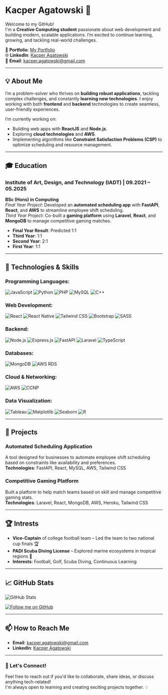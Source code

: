 # Kacper Agatowski 👋

Welcome to my GitHub!  
I'm a **Creative Computing student** passionate about web development and building modern, scalable applications. I’m excited to continue learning, growing, and tackling real-world challenges.

🔗 **Portfolio**: [My Portfolio](https://portfolio-react-92097.web.app/)  
🌐 **LinkedIn**: [Kacper Agatowski](https://www.linkedin.com/in/kacper-agatowski-342607274/)  
📧 **Email**: kacper.agatowski@gmail.com

---

## 💡 About Me
I’m a problem-solver who thrives on **building robust applications**, tackling complex challenges, and constantly **learning new technologies**. I enjoy working with both **frontend** and **backend** technologies to create seamless, user-friendly experiences.

I’m currently working on:
- Building web apps with **ReactJS** and **Node.js**.
- Exploring **cloud technologies** and **AWS**.
- Implementing algorithms like **Constraint Satisfaction Problems (CSP)** to optimize scheduling and resource management.

---

## 🎓 Education

### **Institute of Art, Design, and Technology (IADT)** | **09.2021 – 05.2025**
**BSc (Hons) in Computing**  
*Final Year Project*: Developed an **automated scheduling app** with **FastAPI**, **React**, and **AWS** to streamline employee shift scheduling.  
*Third Year Project*: Co-built a **gaming platform** using **Laravel**, **React**, and **MongoDB** to manage competitive gaming matches.

- **Final Year Result**: Predicted 1:1  
- **Third Year**: 1:1  
- **Second Year**: 2:1  
- **First Year**: 1:1

---

## 🚀 Technologies & Skills

### **Programming Languages**:
![JavaScript](https://img.shields.io/badge/-JavaScript-F7DF1E?style=flat&logo=javascript&logoColor=black) 
![Python](https://img.shields.io/badge/-Python-3776AB?style=flat&logo=python&logoColor=white) 
![PHP](https://img.shields.io/badge/-PHP-777BB4?style=flat&logo=php&logoColor=white) 
![MySQL](https://img.shields.io/badge/-MySQL-4479A1?style=flat&logo=mysql&logoColor=white) 
![C++](https://img.shields.io/badge/-C++-00599C?style=flat&logo=cplusplus&logoColor=white)

### **Web Development**:
![React](https://img.shields.io/badge/-React-61DAFB?style=flat&logo=react&logoColor=black)
![React Native](https://img.shields.io/badge/-React_Native-61DAFB?style=flat&logo=react&logoColor=black)
![Tailwind CSS](https://img.shields.io/badge/-Tailwind_CSS-06B6D4?style=flat&logo=tailwindcss&logoColor=white)
![Bootstrap](https://img.shields.io/badge/-Bootstrap-563D7C?style=flat&logo=bootstrap&logoColor=white)
![SASS](https://img.shields.io/badge/-SASS-CC6699?style=flat&logo=sass&logoColor=white)

### **Backend**:
![Node.js](https://img.shields.io/badge/-Node.js-339933?style=flat&logo=node.js&logoColor=white)
![Express.js](https://img.shields.io/badge/-Express.js-000000?style=flat&logo=express&logoColor=white)
![FastAPI](https://img.shields.io/badge/-FastAPI-009688?style=flat&logo=fastapi&logoColor=white)
![Laravel](https://img.shields.io/badge/-Laravel-EF4135?style=flat&logo=laravel&logoColor=white)
![TypeScript](https://img.shields.io/badge/-Laravel-EF4135?style=flat&logo=typescript&logoColor=white)

### **Databases**:
![MongoDB](https://img.shields.io/badge/-MongoDB-47A248?style=flat&logo=mongodb&logoColor=white)
![AWS RDS](https://img.shields.io/badge/-AWS_RDS-232F3E?style=flat&logo=amazonaws&logoColor=white)

### **Cloud & Networking**:
![AWS](https://img.shields.io/badge/-AWS-232F3E?style=flat&logo=amazonaws&logoColor=white)
![CCNP](https://img.shields.io/badge/-CCNP-1D8A9E?style=flat&logo=cisco&logoColor=white)

### **Data Visualization**:
![Tableau](https://img.shields.io/badge/-Tableau-E97627?style=flat&logo=tableau&logoColor=white)
![Matplotlib](https://img.shields.io/badge/-Matplotlib-11557C?style=flat&logo=matplotlib&logoColor=white)
![Seaborn](https://img.shields.io/badge/-Seaborn-0086B3?style=flat&logo=seaborn&logoColor=white)
![R](https://img.shields.io/badge/-R-276DC3?style=flat&logo=r&logoColor=white)


---

## 🌟 Projects

### **Automated Scheduling Application**  
A tool designed for businesses to automate employee shift scheduling based on constraints like availability and preferences.  
**Technologies**: FastAPI, React, MySQL, AWS, Tailwind CSS

### **Competitive Gaming Platform**  
Built a platform to help match teams based on skill and manage competitive gaming stats.  
**Technologies**: Laravel, React, MongoDB, AWS, Heroku, Tailwind CSS

---

## 🏆 Intrests

- **Vice-Captain** of college football team – Led the team to two national cup finals 🏆  
- **PADI Scuba Diving License** – Explored marine ecosystems in tropical regions 🌊  
- **Interests**: Football, Golf, Scuba Diving, Continuous Learning

---

## 📈 GitHub Stats

![GitHub Stats](https://github-readme-stats.vercel.app/api?username=KacperA02&show_icons=true&theme=radical&hide_title=true&count_private=true)

[![Follow me on GitHub](https://img.shields.io/github/followers/KacperA02?label=Follow&style=social)](https://github.com/KacperA02)


---

## 📫 How to Reach Me

- **Email**: kacper.agatowski@gmail.com  
- **LinkedIn**: [Kacper Agatowski](https://www.linkedin.com/in/kacper-agatowski-342607274/)  
---

### 📢 Let's Connect!
Feel free to reach out if you'd like to collaborate, share ideas, or discuss anything tech-related!  
I'm always open to learning and creating exciting projects together. 💡
